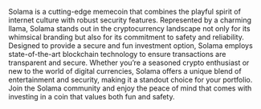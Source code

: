 Solama is a cutting-edge memecoin that combines the
playful spirit of internet culture with robust security 
features. Represented by a charming llama, Solama stands
out in the cryptocurrency landscape not only for its
whimsical branding but also for its commitment to safety
and reliability. Designed to provide a secure and fun 
investment option, Solama employs state-of-the-art blockchain
technology to ensure transactions are transparent and secure.
Whether you’re a seasoned crypto enthusiast or new to the 
world of digital currencies, Solama offers a unique blend 
of entertainment and security, making it a standout choice 
for your portfolio. Join the Solama community and enjoy 
the peace of mind that comes with investing in a coin that 
values both fun and safety.
